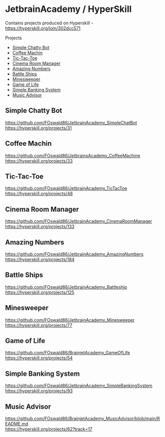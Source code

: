 # JetbrainAcademy / HyperSkill

Contains projects produced on Hyperskill -  
https://hyperskill.org/join/302dcc571

<!-- START doctoc generated TOC please keep comment here to allow auto update -->
<!-- DON'T EDIT THIS SECTION, INSTEAD RE-RUN doctoc TO UPDATE -->

Projects

- [Simple Chatty Bot](#simple-chatty-bot)
- [Coffee Machin](#coffee-machin)
- [Tic-Tac-Toe](#tic-tac-toe)
- [Cinema Room Manager](#cinema-room-manager)
- [Amazing Numbers](#amazing-numbers)
- [Battle Ships](#battle-ships)  
- [Minesweeper](#minesweeper)
- [Game of Life](#game-of-life)
- [Simple Banking System](#simple-banking-system)
- [Music Advisor](#music-advisor)

<!-- END doctoc generated TOC please keep comment here to allow auto update -->

## Simple Chatty Bot  
https://github.com/FOswald86/JetbrainAcademy_SimpleChatBot  
https://hyperskill.org/projects/31  
  
## Coffee Machin    
https://github.com/FOswald86/JetbrainsAcademy_CoffeeMachine   
https://hyperskill.org/projects/33  
  
## Tic-Tac-Toe   
https://github.com/FOswald86/JetbrainAcademy_TicTacToe  
https://hyperskill.org/projects/48  
  
## Cinema Room Manager   
https://github.com/FOswald86/JetbrainAcademy_CinemaRoomManager  
https://hyperskill.org/projects/133  
  
## Amazing Numbers  
https://github.com/FOswald86/JetbrainAcademy_AmazingNumbers   
https://hyperskill.org/projects/184  

## Battle Ships  
https://github.com/FOswald86/JetbrainAcademy_Battleship   
https://hyperskill.org/projects/125  
  
## Minesweeper  
https://github.com/FOswald86/JetbrainAcademy_Minesweeper  
https://hyperskill.org/projects/77  
  
## Game of Life  
https://github.com/FOswald86/BrainjetAcademy_GameOfLife   
https://hyperskill.org/projects/54  

## Simple Banking System  
https://github.com/FOswald86/JetbrainAcademy_SimpleBankingSystem  
https://hyperskill.org/projects/93
  
## Music Advisor  
https://github.com/FOswald86/BrainjetAcademy_MusicAdvisor/blob/main/README.md  
https://hyperskill.org/projects/62?track=17  
